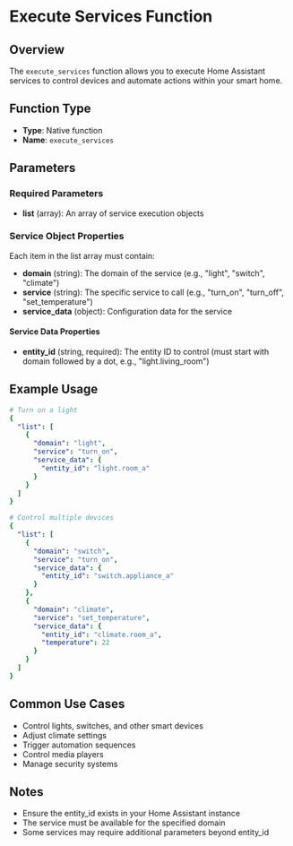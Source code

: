 # Execute Services Function

## Overview
The `execute_services` function allows you to execute Home Assistant services to control devices and automate actions within your smart home.

## Function Type
- **Type**: Native function
- **Name**: `execute_services`

## Parameters

### Required Parameters
- **list** (array): An array of service execution objects

### Service Object Properties
Each item in the list array must contain:

- **domain** (string): The domain of the service (e.g., "light", "switch", "climate")
- **service** (string): The specific service to call (e.g., "turn_on", "turn_off", "set_temperature")
- **service_data** (object): Configuration data for the service

#### Service Data Properties
- **entity_id** (string, required): The entity ID to control (must start with domain followed by a dot, e.g., "light.living_room")

## Example Usage

```yaml
# Turn on a light
{
  "list": [
    {
      "domain": "light",
      "service": "turn_on",
      "service_data": {
        "entity_id": "light.room_a"
      }
    }
  ]
}

# Control multiple devices
{
  "list": [
    {
      "domain": "switch",
      "service": "turn_on",
      "service_data": {
        "entity_id": "switch.appliance_a"
      }
    },
    {
      "domain": "climate",
      "service": "set_temperature",
      "service_data": {
        "entity_id": "climate.room_a",
        "temperature": 22
      }
    }
  ]
}
```

## Common Use Cases
- Control lights, switches, and other smart devices
- Adjust climate settings
- Trigger automation sequences
- Control media players
- Manage security systems

## Notes
- Ensure the entity_id exists in your Home Assistant instance
- The service must be available for the specified domain
- Some services may require additional parameters beyond entity_id
